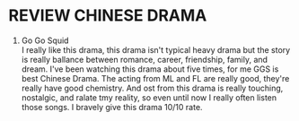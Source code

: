 # REVIEW CHINESE DRAMA 
<ol>
  <li>Go Go Squid</li>
  <description>I really like this drama, this drama isn't typical heavy drama but the story is really ballance between romance, career, friendship, family, and dream. I've been watching this drama about five times, for me GGS is best Chinese Drama. The acting from ML and FL are really good, they're really have good chemistry. And ost from this drama is really touching, nostalgic, and ralate tmy reality, so even until now I really often listen those songs. I bravely give this drama 10/10 rate.
    
    
    
    
    
    
    
    
    
    
    
